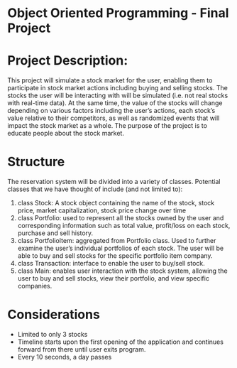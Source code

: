 # Object Oriented Programming - Final Project

# Project Description:
  This project will simulate a stock market for the user, enabling them to participate in stock
  market actions including buying and selling stocks. The stocks the user will be interacting with
  will be simulated (i.e. not real stocks with real-time data). At the same time, the value of the
  stocks will change depending on various factors including the user’s actions, each stock’s value
  relative to their competitors, as well as randomized events that will impact the stock market as a
  whole. The purpose of the project is to educate people about the stock market.
# Structure
  The reservation system will be divided into a variety of classes. Potential classes that we have
  thought of include (and not limited to):
  1) class Stock: A stock object containing the name of the stock, stock price, market
  capitalization, stock price change over time
  2) class Portfolio: used to represent all the stocks owned by the user and corresponding
  information such as total value, profit/loss on each stock, purchase and sell history.
  3) class PortfolioItem: aggregated from Portfolio class. Used to further examine the user’s
  individual portfolios of each stock. The user will be able to buy and sell stocks for the specific
  portfolio item company.
  4) class Transaction: interface to enable the user to buy/sell stock.
  5) class Main: enables user interaction with the stock system, allowing the user to buy and sell
  stocks, view their portfolio, and view specific companies.
# Considerations
  - Limited to only 3 stocks
  - Timeline starts upon the first opening of the application and continues forward from there
    until user exits program.
  - Every 10 seconds, a day passes

